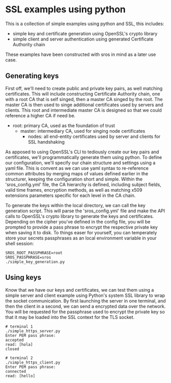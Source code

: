 # SSL examples using python
This is a collection of simple examples using python and SSL, this includes:
* simple key and certificate generation using OpenSSL's crypto library
* simple client and server authentication using generated Certificate Authority chain

These examples have been constructed with sros in mind as a later use case.

## Generating keys
First off, we'll need to create public and private key pairs, as well matching certificates. This will include constructing Certificate Authority chain, one with a root CA that is self singed, then a master CA singed by the root. The master CA is then used to singe additional certificates used by servers and clients. This root and intermediate master CA is designed so that we could reference a higher CA if need be.
* root: primary CA, used as the foundation of trust
  * master: intermediary CA, used for singing node certificates
    * nodes: all end-entity certificates used by server and clients for SSL handshaking

As apposed to using OpenSSL's CLI to tediously create our key pairs and certificates, we'll programmatically generate them using python. To define our configuration, we'll specify our chain structure and settings using a yaml file. This is convent as we can use yaml syntax to re-reference common attributes by merging maps of values defined earlier in the structurer, keeping the configuration short and simple. Within the 'sros_config.yml' file, the CA hierarchy is defined, including subject fields, valid time frames, encryption methods, as well as matching x509 extensions parameters specific for each level in the CA chain.

To generate the keys within the local directory, we can call the key generation script. This will parse the 'sros_config.yml' file and make the API calls to OpenSSL's crypto library to generate the keys and certificates. Depending on the cipher you've defined in the config file, you will be prompted to provide a pass phrase to encrypt the respective private key when saving it to disk. To things easer for yourself, you can temperately store your secrets passphrases as an local environment variable in your shell session:

``` terminal
SROS_ROOT_PASSPHRASE=root
SROS_PASSPHRASE=sros
./simple_key_generation.py
```

## Using keys
Know that we have our keys and certificates, we can test them using a simple server and client example using Python's system SSL library to wrap the socket communication. By first launching the server in one terminal, and then the client in a second, we can send a encrypted data over the network. You will be requested for the passphrase used to encrypt the private key so that it may be loaded into the SSL context for the TLS socket.

``` terminal
# terminal 1
./simple_https_server.py
Enter PEM pass phrase:
accepted
read: [hola]
closed
```
```
# terminal 2
./simple_https_client.py
Enter PEM pass phrase:
connected
read: [hello]
```
